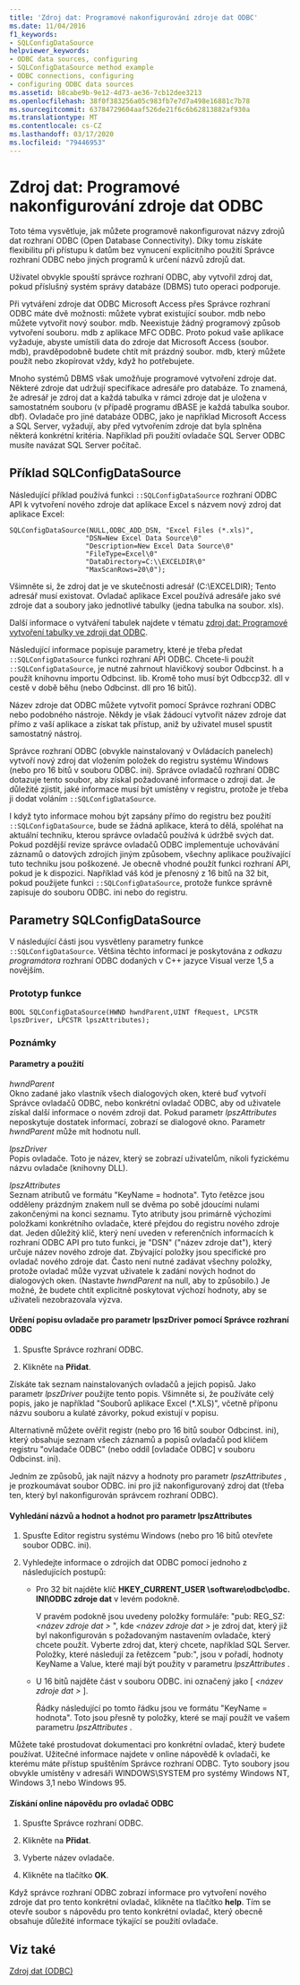 ```yaml
---
title: 'Zdroj dat: Programové nakonfigurování zdroje dat ODBC'
ms.date: 11/04/2016
f1_keywords:
- SQLConfigDataSource
helpviewer_keywords:
- ODBC data sources, configuring
- SQLConfigDataSource method example
- ODBC connections, configuring
- configuring ODBC data sources
ms.assetid: b8cabe9b-9e12-4d73-ae36-7cb12dee3213
ms.openlocfilehash: 38f0f383256a05c983fb7e7d7a498e16881c7b78
ms.sourcegitcommit: 63784729604aaf526de21f6c6b62813882af930a
ms.translationtype: MT
ms.contentlocale: cs-CZ
ms.lasthandoff: 03/17/2020
ms.locfileid: "79446953"
---
```

# <a name="data-source-programmatically-configuring-an-odbc-data-source"></a>Zdroj dat: Programové nakonfigurování zdroje dat ODBC

Toto téma vysvětluje, jak můžete programově nakonfigurovat názvy zdrojů dat rozhraní ODBC (Open Database Connectivity). Díky tomu získáte flexibilitu při přístupu k datům bez vynucení explicitního použití Správce rozhraní ODBC nebo jiných programů k určení názvů zdrojů dat.

Uživatel obvykle spouští správce rozhraní ODBC, aby vytvořil zdroj dat, pokud příslušný systém správy databáze (DBMS) tuto operaci podporuje.

Při vytváření zdroje dat ODBC Microsoft Access přes Správce rozhraní ODBC máte dvě možnosti: můžete vybrat existující soubor. mdb nebo můžete vytvořit nový soubor. mdb. Neexistuje žádný programový způsob vytvoření souboru. mdb z aplikace MFC ODBC. Proto pokud vaše aplikace vyžaduje, abyste umístili data do zdroje dat Microsoft Access (soubor. mdb), pravděpodobně budete chtít mít prázdný soubor. mdb, který můžete použít nebo zkopírovat vždy, když ho potřebujete.

Mnoho systémů DBMS však umožňuje programové vytvoření zdroje dat. Některé zdroje dat udržují specifikace adresáře pro databáze. To znamená, že adresář je zdroj dat a každá tabulka v rámci zdroje dat je uložena v samostatném souboru (v případě programu dBASE je každá tabulka soubor. dbf). Ovladače pro jiné databáze ODBC, jako je například Microsoft Access a SQL Server, vyžadují, aby před vytvořením zdroje dat byla splněna některá konkrétní kritéria. Například při použití ovladače SQL Server ODBC musíte navázat SQL Server počítač.

##  <a name="_core_sqlconfigdatasource_example"></a>Příklad SQLConfigDataSource

Následující příklad používá funkci `::SQLConfigDataSource` rozhraní ODBC API k vytvoření nového zdroje dat aplikace Excel s názvem nový zdroj dat aplikace Excel:

```
SQLConfigDataSource(NULL,ODBC_ADD_DSN, "Excel Files (*.xls)",
                   "DSN=New Excel Data Source\0"
                   "Description=New Excel Data Source\0"
                   "FileType=Excel\0"
                   "DataDirectory=C:\\EXCELDIR\0"
                   "MaxScanRows=20\0");
```

Všimněte si, že zdroj dat je ve skutečnosti adresář (C:\EXCELDIR); Tento adresář musí existovat. Ovladač aplikace Excel používá adresáře jako své zdroje dat a soubory jako jednotlivé tabulky (jedna tabulka na soubor. xls).

Další informace o vytváření tabulek najdete v tématu [zdroj dat: Programové vytvoření tabulky ve zdroji dat ODBC](../../data/odbc/data-source-programmatically-creating-a-table-in-an-odbc-data-source.md).

Následující informace popisuje parametry, které je třeba předat `::SQLConfigDataSource` funkci rozhraní API ODBC. Chcete-li použít `::SQLConfigDataSource`, je nutné zahrnout hlavičkový soubor Odbcinst. h a použít knihovnu importu Odbcinst. lib. Kromě toho musí být Odbccp32. dll v cestě v době běhu (nebo Odbcinst. dll pro 16 bitů).

Název zdroje dat ODBC můžete vytvořit pomocí Správce rozhraní ODBC nebo podobného nástroje. Někdy je však žádoucí vytvořit název zdroje dat přímo z vaší aplikace a získat tak přístup, aniž by uživatel musel spustit samostatný nástroj.

Správce rozhraní ODBC (obvykle nainstalovaný v Ovládacích panelech) vytvoří nový zdroj dat vložením položek do registru systému Windows (nebo pro 16 bitů v souboru ODBC. ini). Správce ovladačů rozhraní ODBC dotazuje tento soubor, aby získal požadované informace o zdroji dat. Je důležité zjistit, jaké informace musí být umístěny v registru, protože je třeba ji dodat voláním `::SQLConfigDataSource`.

I když tyto informace mohou být zapsány přímo do registru bez použití `::SQLConfigDataSource`, bude se žádná aplikace, která to dělá, spoléhat na aktuální techniku, kterou správce ovladačů používá k údržbě svých dat. Pokud pozdější revize správce ovladačů ODBC implementuje uchovávání záznamů o datových zdrojích jiným způsobem, všechny aplikace používající tuto techniku jsou poškozené. Je obecně vhodné použít funkci rozhraní API, pokud je k dispozici. Například váš kód je přenosný z 16 bitů na 32 bit, pokud použijete funkci `::SQLConfigDataSource`, protože funkce správně zapisuje do souboru ODBC. ini nebo do registru.

##  <a name="_core_sqlconfigdatasource_parameters"></a>Parametry SQLConfigDataSource

V následující části jsou vysvětleny parametry funkce `::SQLConfigDataSource`. Většina těchto informací je poskytována z *odkazu programátora* rozhraní ODBC dodaných v C++ jazyce Visual verze 1,5 a novějším.

###  <a name="_core_function_prototype"></a>Prototyp funkce

```
BOOL SQLConfigDataSource(HWND hwndParent,UINT fRequest, LPCSTR lpszDriver, LPCSTR lpszAttributes);
```

### <a name="remarks"></a>Poznámky

####  <a name="_core_parameters_and_usage"></a>Parametry a použití

*hwndParent*<br/>
Okno zadané jako vlastník všech dialogových oken, které buď vytvoří Správce ovladačů ODBC, nebo konkrétní ovladač ODBC, aby od uživatele získal další informace o novém zdroji dat. Pokud parametr *lpszAttributes* neposkytuje dostatek informací, zobrazí se dialogové okno. Parametr *hwndParent* může mít hodnotu null.

*lpszDriver*<br/>
Popis ovladače. Toto je název, který se zobrazí uživatelům, nikoli fyzickému názvu ovladače (knihovny DLL).

*lpszAttributes*<br/>
Seznam atributů ve formátu "KeyName = hodnota". Tyto řetězce jsou odděleny prázdným znakem null se dvěma po sobě jdoucími nulami zakončenými na konci seznamu. Tyto atributy jsou primárně výchozími položkami konkrétního ovladače, které přejdou do registru nového zdroje dat. Jeden důležitý klíč, který není uveden v referenčních informacích k rozhraní ODBC API pro tuto funkci, je "DSN" ("název zdroje dat"), který určuje název nového zdroje dat. Zbývající položky jsou specifické pro ovladač nového zdroje dat. Často není nutné zadávat všechny položky, protože ovladač může vyzvat uživatele k zadání nových hodnot do dialogových oken. (Nastavte *hwndParent* na null, aby to způsobilo.) Je možné, že budete chtít explicitně poskytovat výchozí hodnoty, aby se uživateli nezobrazovala výzva.

#### <a name="to-determine-the-description-of-a-driver-for-the-lpszdriver-parameter-using-odbc-administrator"></a>Určení popisu ovladače pro parametr lpszDriver pomocí Správce rozhraní ODBC

1. Spusťte Správce rozhraní ODBC.

1. Klikněte na **Přidat**.

Získáte tak seznam nainstalovaných ovladačů a jejich popisů. Jako parametr *lpszDriver* použijte tento popis. Všimněte si, že používáte celý popis, jako je například "Souborů aplikace Excel (*.XLS)", včetně příponu názvu souboru a kulaté závorky, pokud existují v popisu.

Alternativně můžete ověřit registr (nebo pro 16 bitů soubor Odbcinst. ini), který obsahuje seznam všech záznamů a popisů ovladačů pod klíčem registru "ovladače ODBC" (nebo oddíl [ovladače ODBC] v souboru Odbcinst. ini).

Jedním ze způsobů, jak najít názvy a hodnoty pro parametr *lpszAttributes* , je prozkoumávat soubor ODBC. ini pro již nakonfigurovaný zdroj dat (třeba ten, který byl nakonfigurován správcem rozhraní ODBC).

#### <a name="to-find-keynames-and-values-for-the-lpszattributes-parameter"></a>Vyhledání názvů a hodnot a hodnot pro parametr lpszAttributes

1. Spusťte Editor registru systému Windows (nebo pro 16 bitů otevřete soubor ODBC. ini).

1. Vyhledejte informace o zdrojích dat ODBC pomocí jednoho z následujících postupů:

   - Pro 32 bit najděte klíč **HKEY_CURRENT_USER \software\odbc\odbc. INI\ODBC zdroje dat** v levém podokně.

      V pravém podokně jsou uvedeny položky formuláře: "pub: REG_SZ: *\<název zdroje dat >* ", kde *\<název zdroje dat >* je zdroj dat, který již byl nakonfigurován s požadovaným nastavením ovladače, který chcete použít. Vyberte zdroj dat, který chcete, například SQL Server. Položky, které následují za řetězcem "pub:", jsou v pořadí, hodnoty KeyName a Value, které mají být použity v parametru *lpszAttributes* .

   - U 16 bitů najděte část v souboru ODBC. ini označený jako [ *\<název zdroje dat >* ].

      Řádky následující po tomto řádku jsou ve formátu "KeyName = hodnota". Toto jsou přesně ty položky, které se mají použít ve vašem parametru *lpszAttributes* .

Můžete také prostudovat dokumentaci pro konkrétní ovladač, který budete používat. Užitečné informace najdete v online nápovědě k ovladači, ke kterému máte přístup spuštěním Správce rozhraní ODBC. Tyto soubory jsou obvykle umístěny v adresáři WINDOWS\SYSTEM pro systémy Windows NT, Windows 3,1 nebo Windows 95.

#### <a name="to-obtain-online-help-for-your-odbc-driver"></a>Získání online nápovědu pro ovladač ODBC

1. Spusťte Správce rozhraní ODBC.

1. Klikněte na **Přidat**.

1. Vyberte název ovladače.

1. Klikněte na tlačítko **OK**.

Když správce rozhraní ODBC zobrazí informace pro vytvoření nového zdroje dat pro tento konkrétní ovladač, klikněte na tlačítko **help**. Tím se otevře soubor s nápovědu pro tento konkrétní ovladač, který obecně obsahuje důležité informace týkající se použití ovladače.

## <a name="see-also"></a>Viz také

[Zdroj dat (ODBC)](../../data/odbc/data-source-odbc.md)
